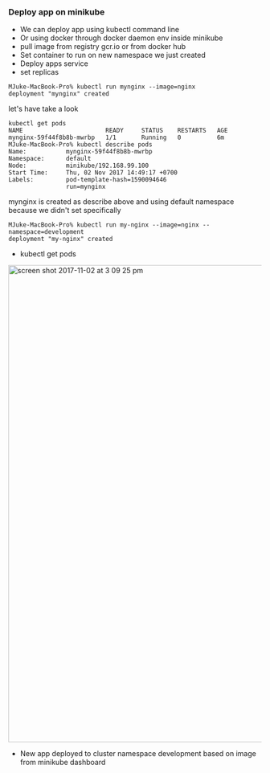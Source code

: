 ### Deploy app on minikube 

* We can deploy app using kubectl command line 
* Or using docker through docker daemon env inside minikube
* pull image from registry gcr.io or from docker hub
* Set container to run on new namespace we just created
* Deploy apps service
* set replicas

```shell
MJuke-MacBook-Pro% kubectl run mynginx --image=nginx
deployment "mynginx" created
```

let's have take a look 


    kubectl get pods
    NAME                       READY     STATUS    RESTARTS   AGE
    mynginx-59f44f8b8b-mwrbp   1/1       Running   0          6m
    MJuke-MacBook-Pro% kubectl describe pods
    Name:           mynginx-59f44f8b8b-mwrbp
    Namespace:      default
    Node:           minikube/192.168.99.100
    Start Time:     Thu, 02 Nov 2017 14:49:17 +0700
    Labels:         pod-template-hash=1590094646
                    run=mynginx

mynginx is created as describe above and using default namespace because we didn't set specifically

```shell
MJuke-MacBook-Pro% kubectl run my-nginx --image=nginx --namespace=development
deployment "my-nginx" created
```

* kubectl get pods 

<img width="950" alt="screen shot 2017-11-02 at 3 09 25 pm" src="https://user-images.githubusercontent.com/32785359/32315724-e004fd94-bfdf-11e7-8a59-04d429890936.png">


* New app deployed to cluster namespace development based on image from minikube dashboard

